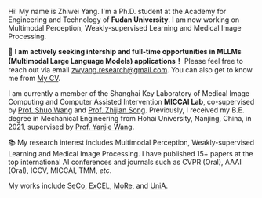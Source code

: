 
Hi! My name is Zhiwei Yang. I'm a Ph.D. student at the Academy for Engineering and Technology of <i class="fas fa-university"></i> **Fudan University**. I am now working on Multimodal Perception, Weakly-supervised Learning and Medical Image Processing.

🌈 **I am actively seeking intership and full-time opportunities in MLLMs (Multimodal Large Language Models) applications！** Please feel free to reach out via email [zwyang.research@gmail.com](mailto:zwyang21@m.fudan.edu.cn). You can also get to know me from [My CV](https://github.com/zwyang6/zwyang6.github.io/blob/master/images/resume/yzw_resume.pdf).

I am currently a member of the Shanghai Key Laboratory of Medical Image Computing and Computer Assisted Intervention <i class="fab fa-microsoft"></i> **MICCAI Lab**, co-supervised by <a href="https://swang.miccai.cloud/">Prof. Shuo Wang</a> and <a href="https://miccai.fudan.edu.cn/34225/list.htm">Prof. Zhijian Song</a>.
Previously, I received my B.E. degree in Mechanical Engineering from Hohai University, Nanjing, China, in 2021, supervised by <a href="https://scholar.google.com/citations?hl=en&user=sTQwwu4AAAAJ">Prof. Yanjie Wang</a>.

📚 My research interest includes Multimodal Perception, Weakly-supervised Learning and Medical Image Processing. I have published 15+ papers at the top international AI conferences and journals such as CVPR (Oral), AAAI (Oral), ICCV, MICCAI, TMM, *etc*. 

My works include [SeCo](https://arxiv.org/pdf/2402.18467), [ExCEL](https://arxiv.org/pdf/2503.20826), [MoRe](https://arxiv.org/pdf/2412.11076), and [UniA](https://arxiv.org/pdf/2404.08195).

<!-- <a href='https://scholar.google.com/citations?user=e_lRvJ8AAAAJ&hl=en'><img src="https://img.shields.io/endpoint?logo=Google%20Scholar&url=https%3A%2F%2Fraw.githubusercontent.com%2Fzwyang6%2Fzwyang6.github.io%2Fgoogle-scholar-stats%2Fgs_data_shieldsio.json&labelColor=f6f6f6&color=9cf&style=flat&label=citations"></a> -->